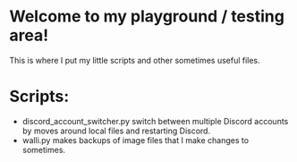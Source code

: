 # Welcome to my playground / testing area!
This is where I put my little scripts and other sometimes useful files.

# Scripts:
- discord_account_switcher.py switch between multiple Discord accounts by moves around local files and restarting Discord.
- walli.py makes backups of image files that I make changes to sometimes.
